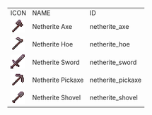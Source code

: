 <table>
	<tablebody>
		<tr>
			<td>ICON</td>
			<td>NAME</td>
			<td>ID</td>
		</tr>
		<tr>
			<td><img src="mc_icon/tools/netherite_axe.png"></td>
			<td>Netherite Axe</td>
			<td>netherite_axe</td>
		</tr>
		<tr>
			<td><img src="mc_icon/tools/netherite_hoe.png"></td>
			<td>Netherite Hoe</td>
			<td>netherite_hoe</td>
		</tr>
		<tr>
			<td><img src="mc_icon/combat/netherite_sword.png"></td>
			<td>Netherite Sword</td>
			<td>netherite_sword</td>
		</tr>
		<tr>
			<td><img src="mc_icon/tools/netherite_pickaxe.png"></td>
			<td>Netherite Pickaxe</td>
			<td>netherite_pickaxe</td>
		</tr>
		<tr>
			<td><img src="mc_icon/tools/netherite_shovel.png"></td>
			<td>Netherite Shovel</td>
			<td>netherite_shovel</td>
		</tr>
	</tablebody>
</table>